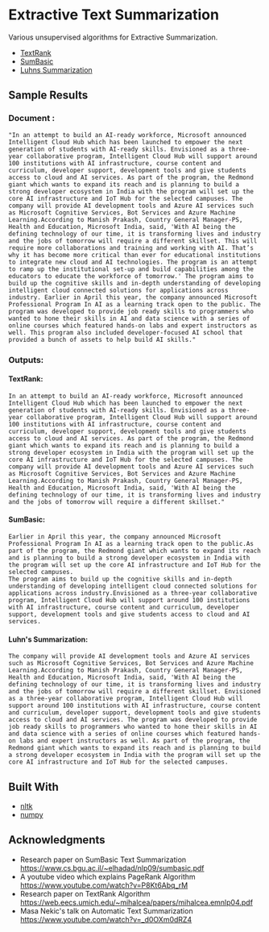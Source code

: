 # Extractive Text Summarization

Various  unsupervised algorithms for Extractive Summarization. <br />
* [TextRank](Text_Rank_.ipynb)  <br />
* [SumBasic](SumBasic.ipynb) <br />
* [Luhns Summarization](luhn_sum.py)  <br />


## Sample Results

###  **Document :**

```"In an attempt to build an AI-ready workforce, Microsoft announced Intelligent Cloud Hub which has been launched to empower the next generation of students with AI-ready skills. Envisioned as a three-year collaborative program, Intelligent Cloud Hub will support around 100 institutions with AI infrastructure, course content and curriculum, developer support, development tools and give students access to cloud and AI services. As part of the program, the Redmond giant which wants to expand its reach and is planning to build a strong developer ecosystem in India with the program will set up the core AI infrastructure and IoT Hub for the selected campuses. The company will provide AI development tools and Azure AI services such as Microsoft Cognitive Services, Bot Services and Azure Machine Learning.According to Manish Prakash, Country General Manager-PS, Health and Education, Microsoft India, said, 'With AI being the defining technology of our time, it is transforming lives and industry and the jobs of tomorrow will require a different skillset. This will require more collaborations and training and working with AI. That’s why it has become more critical than ever for educational institutions to integrate new cloud and AI technologies. The program is an attempt to ramp up the institutional set-up and build capabilities among the educators to educate the workforce of tomorrow.' The program aims to build up the cognitive skills and in-depth understanding of developing intelligent cloud connected solutions for applications across industry. Earlier in April this year, the company announced Microsoft Professional Program In AI as a learning track open to the public. The program was developed to provide job ready skills to programmers who wanted to hone their skills in AI and data science with a series of online courses which featured hands-on labs and expert instructors as well. This program also included developer-focused AI school that provided a bunch of assets to help build AI skills."```

### Outputs:

#### TextRank:

```In an attempt to build an AI-ready workforce, Microsoft announced Intelligent Cloud Hub which has been launched to empower the next generation of students with AI-ready skills. Envisioned as a three-year collaborative program, Intelligent Cloud Hub will support around 100 institutions with AI infrastructure, course content and curriculum, developer support, development tools and give students access to cloud and AI services. As part of the program, the Redmond giant which wants to expand its reach and is planning to build a strong developer ecosystem in India with the program will set up the core AI infrastructure and IoT Hub for the selected campuses. The company will provide AI development tools and Azure AI services such as Microsoft Cognitive Services, Bot Services and Azure Machine Learning.According to Manish Prakash, Country General Manager-PS, Health and Education, Microsoft India, said, 'With AI being the defining technology of our time, it is transforming lives and industry and the jobs of tomorrow will require a different skillset."```

#### SumBasic:

``` 
Earlier in April this year, the company announced Microsoft Professional Program In AI as a learning track open to the public.As part of the program, the Redmond giant which wants to expand its reach and is planning to build a strong developer ecosystem in India with the program will set up the core AI infrastructure and IoT Hub for the selected campuses.
The program aims to build up the cognitive skills and in-depth understanding of developing intelligent cloud connected solutions for applications across industry.Envisioned as a three-year collaborative program, Intelligent Cloud Hub will support around 100 institutions with AI infrastructure, course content and curriculum, developer support, development tools and give students access to cloud and AI services. 
``` 

#### Luhn's Summarization:
```The company will provide AI development tools and Azure AI services such as Microsoft Cognitive Services, Bot Services and Azure Machine Learning.According to Manish Prakash, Country General Manager-PS, Health and Education, Microsoft India, said, 'With AI being the defining technology of our time, it is transforming lives and industry and the jobs of tomorrow will require a different skillset. Envisioned as a three-year collaborative program, Intelligent Cloud Hub will support around 100 institutions with AI infrastructure, course content and curriculum, developer support, development tools and give students access to cloud and AI services. The program was developed to provide job ready skills to programmers who wanted to hone their skills in AI and data science with a series of online courses which featured hands-on labs and expert instructors as well. As part of the program, the Redmond giant which wants to expand its reach and is planning to build a strong developer ecosystem in India with the program will set up the core AI infrastructure and IoT Hub for the selected campuses.``` 


## Built With

* [nltk](https://www.nltk.org/)
* [numpy](https://numpy.org/)


## Acknowledgments

* Research paper on SumBasic Text Summarization https://www.cs.bgu.ac.il/~elhadad/nlp09/sumbasic.pdf 
* A youtube video which explains PageRank Algorithm https://www.youtube.com/watch?v=P8Kt6Abq_rM
* Research paper on TextRank Algorithm https://web.eecs.umich.edu/~mihalcea/papers/mihalcea.emnlp04.pdf
* Masa Nekic's talk on Automatic Text Summarization https://www.youtube.com/watch?v=_d0OXm0dRZ4
